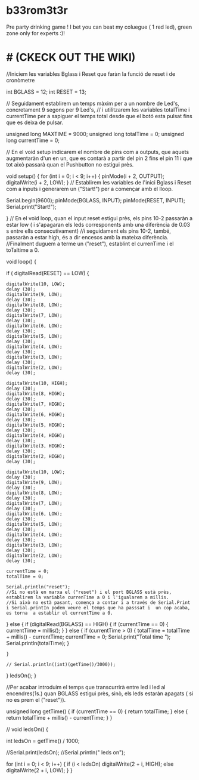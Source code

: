 # b33rom3t3r
Pre party drinking game ! I bet you can beat my coluegue ( 1 red led),  green zone only for experts :)!


# # (CKECK OUT THE WIKI)




//Iniciem les variables Bglass i Reset que faràn la funció de reset i de cronòmetre

int BGLASS = 12;
int RESET = 13;

// Seguidament establirem un temps màxim per a un nombre de Led's, concretament 9 segons per 9 Led's,
// i utilitzarem les variables totalTime i currentTime per a sapiguer el temps total desde que el botó esta pulsat fins que es deixa de pulsar.

unsigned long MAXTIME = 9000;
unsigned long totalTime = 0;
unsigned long currentTime = 0;

// En el void setup indicarem el nombre de pins com a outputs, que aquets augmentaràn d'un en un, que es contarà a partir del pin 2 fins el pin 11 i  que tot això passarà quan el Pushbutton no estigui près.


void setup() {
  for (int i = 0; i < 9; i++) {
    pinMode(i + 2, OUTPUT);
    digitalWrite(i + 2, LOW);
  }
  //  Establirem les variables de l'inici Bglass i Reset com a inputs i generarem un ("Start!") per a començar amb el lloop.
  
  Serial.begin(9600);
  pinMode(BGLASS, INPUT);
  pinMode(RESET, INPUT);
  Serial.print("Start!");
  
}
// En el void loop, quan el input reset estigui près, els pins 10-2 passaràn a estar low ( i s'apagaran els leds corresponents amb una diferència de 0.03 s entre ells consecutivament)
//i seguidament els pins 10-2, també, passaràn a estar high, és a dir encesos amb la mateixa diferència.
//Finalment duguem a terme un ("reset"), establint el currenTime i el toTaltime a 0.


void loop() {

  if ( digitalRead(RESET) == LOW) {

    digitalWrite(10, LOW);
    delay (30);
    digitalWrite(9, LOW);
    delay (30);
    digitalWrite(8, LOW);
    delay (30);
    digitalWrite(7, LOW);
    delay (30);
    digitalWrite(6, LOW);
    delay (30);
    digitalWrite(5, LOW);
    delay (30);
    digitalWrite(4, LOW);
    delay (30);
    digitalWrite(3, LOW);
    delay (30);
    digitalWrite(2, LOW);
    delay (30);

    digitalWrite(10, HIGH);
    delay (30);
    digitalWrite(8, HIGH);
    delay (30);
    digitalWrite(7, HIGH);
    delay (30);
    digitalWrite(6, HIGH);
    delay (30);
    digitalWrite(5, HIGH);
    delay (30);
    digitalWrite(4, HIGH);
    delay (30);
    digitalWrite(3, HIGH);
    delay (30);
    digitalWrite(2, HIGH);
    delay (30);

    digitalWrite(10, LOW);
    delay (30);
    digitalWrite(9, LOW);
    delay (30);
    digitalWrite(8, LOW);
    delay (30);
    digitalWrite(7, LOW);
    delay (30);
    digitalWrite(6, LOW);
    delay (30);
    digitalWrite(5, LOW);
    delay (30);
    digitalWrite(4, LOW);
    delay (30);
    digitalWrite(3, LOW);
    delay (30);
    digitalWrite(2, LOW);
    delay (30);

    currentTime = 0;
    totalTime = 0;
    
    Serial.println("reset");
    //Si no està en marxa el ("reset") i el port BGLASS està près, establirem la variable currenTime a 0 i l'igualarem a millis. 
    //Si això no està pasant, comença a contar i a través de Serial.Print i Serial.printIn podem veure el temps que ha passsat i  un cop acaba, es torna  a establir el currentTime a 0.
    
    
  } else {
    if (digitalRead(BGLASS) == HIGH) {
      if (currentTime == 0) {
        currentTime = millis();
      }
    } else {
      if (currentTime > 0) {
        totalTime = totalTime + millis() - currentTime;
        currentTime = 0;
        Serial.print("Total time ");
        Serial.println(totalTime);
      }


    }

    // Serial.println((int)(getTime()/3000));
  }
  ledsOn();
}


//Per acabar introduim  el temps que transcurrirà entre led i led al encendres(1s.) quan BGLASS estigui près, sinò, els leds estaràn apagats ( si no es prem el ("reset")).


unsigned long getTime() {
  if (currentTime == 0) {
    return totalTime;
  } else {
    return totalTime + millis() - currentTime;
  }
}

//
void ledsOn() {

  int ledsOn = getTime() / 1000;

  //Serial.print(ledsOn);
  //Serial.println(" leds on");

  for (int i = 0; i < 9; i++) {
    if (i < ledsOn)
      digitalWrite(2 + i, HIGH);
    else
      digitalWrite(2 + i, LOW);
  }
}

